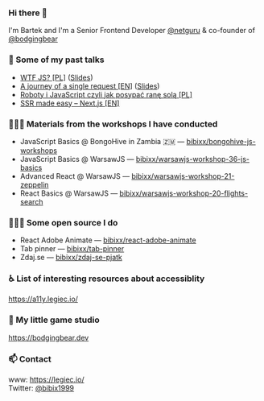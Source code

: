 ### Hi there 👋
I'm Bartek and I'm a Senior Frontend Developer [@netguru](https://github.com/netguru/) & co-founder of [@bodgingbear](https://github.com/bodgingbear)

### 💬 Some of my past talks
* [WTF JS? [PL]](https://www.youtube.com/watch?v=PpkXrqdJKJo) ([Slides](https://slides.legiec.io/wtf-js/))
* [A journey of a single request [EN]](https://www.youtube.com/watch?v=D1wykjTstr4) ([Slides](https://slides.legiec.io/a-journey-of-a-single-request/#/))
* [Roboty i JavaScript czyli jak posypać ranę solą [PL]](https://www.youtube.com/watch?v=VR4YuuP3JHs)
* [SSR made easy – Next.js [EN]](https://www.youtube.com/watch?v=F2-I3FMreog)

### 👨🏻‍🏫 Materials from the workshops I have conducted
* JavaScript Basics @ BongoHive in Zambia 🇿🇲 — [bibixx/bongohive-js-workshops](https://github.com/bibixx/bongohive-js-workshops)
* JavaScript Basics @ WarsawJS — [bibixx/warsawjs-workshop-36-js-basics](https://github.com/bibixx/warsawjs-workshop-36-js-basics)
* Advanced React @ WarsawJS — [bibixx/warsawjs-workshop-21-zeppelin](https://github.com/bibixx/warsawjs-workshop-21-zeppelin)
* React Basics @ WarsawJS — [bibixx/warsawjs-workshop-20-flights-search](https://github.com/bibixx/warsawjs-workshop-20-flights-search)

### 👨🏻‍💻 Some open source I do
* React Adobe Animate — [bibixx/react-adobe-animate](https://github.com/bibixx/react-adobe-animate)
* Tab pinner — [bibixx/tab-pinner](https://github.com/bibixx/tab-pinner)
* Zdaj.se — [bibixx/zdaj-se-pjatk](https://github.com/bibixx/zdaj-se-pjatk)

### ♿ List of interesting resources about accessiblity
https://a11y.legiec.io/

### 👾 My little game studio
https://bodgingbear.dev

### 📫 Contact
www: https://legiec.io/ \
Twitter:  [@bibix1999](https://twitter.com/bibix1999)

